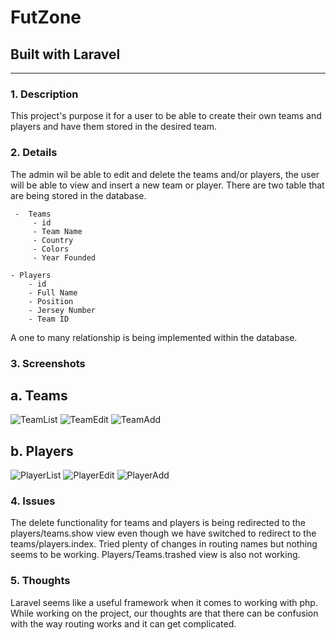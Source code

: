 # FutZone
## Built with Laravel
---------------------
### 1. Description
This project's purpose it for a user to be able to create their own teams and players and have them stored in the desired team.

### 2. Details
 The admin wil be able to edit and delete the teams and/or players, the user will be able to view and insert a new team or player.
 There are two table that are being stored in the database.
 
     -  Teams
         - id
         - Team Name
         - Country
         - Colors
         - Year Founded
         
    - Players
        - id
        - Full Name
        - Position
        - Jersey Number
        - Team ID
        
A one to many relationship is being implemented within the database.

### 3. Screenshots
a. Teams
-----------------------------------------
![TeamList](https://github.com/user-attachments/assets/806f1d25-79ea-413c-bbdd-7053d3d1d9eb)
![TeamEdit](https://github.com/user-attachments/assets/b8757c89-bf4a-4c4d-ac93-0989c9a9aa9b)
![TeamAdd](https://github.com/user-attachments/assets/50cddfa5-3b60-45af-a7d6-8ad2d57c30ac)


b. Players
----------------------------------------
![PlayerList](https://github.com/user-attachments/assets/a8d3be43-d893-45e6-bdbc-009ed343dbfc)
![PlayerEdit](https://github.com/user-attachments/assets/531a14ec-2cc5-40e7-a47d-1a05e0dae8a9)
![PlayerAdd](https://github.com/user-attachments/assets/20c3e56c-4c21-4204-8c15-d920486aa6a7)





### 4. Issues
The delete functionality for teams and players is being redirected to the players/teams.show view even though we have switched to redirect to the teams/players.index. Tried plenty of changes in routing names but nothing seems to be working. Players/Teams.trashed view is also not working.

### 5. Thoughts
Laravel seems like a useful framework when it comes to working with php. While working on the project, our thoughts are that there can be confusion with the way routing works and it can get complicated. 

